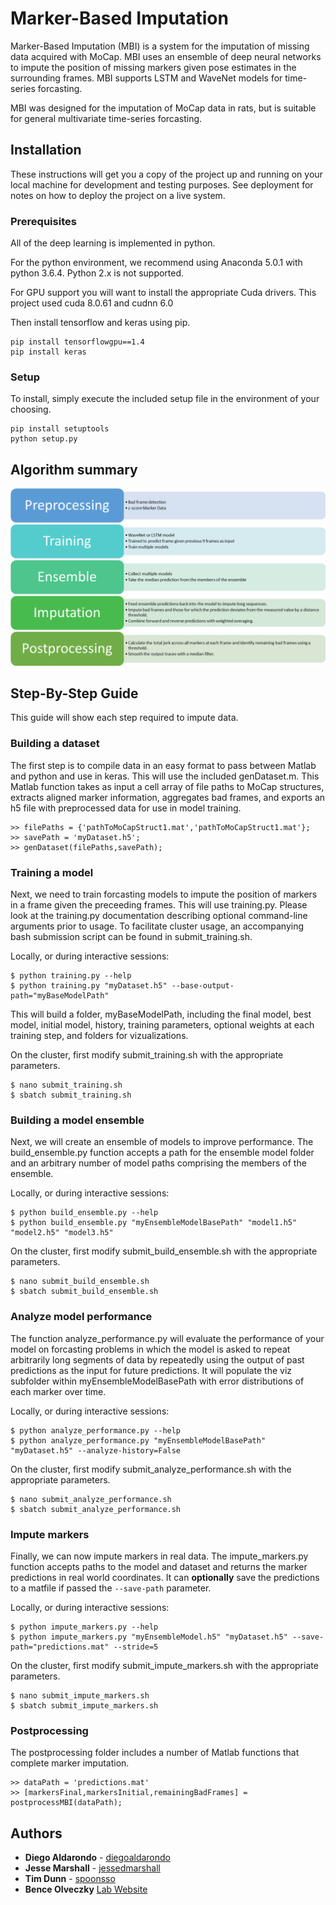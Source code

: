 # Marker-Based Imputation

Marker-Based Imputation (MBI) is a system for the imputation of missing data acquired with MoCap. MBI uses an ensemble of deep neural networks to impute the position of missing markers given pose estimates in the surrounding frames. MBI supports LSTM and WaveNet models for time-series forcasting. 

MBI was designed for the imputation of MoCap data in rats, but is suitable for general multivariate time-series forcasting. 

## Installation

These instructions will get you a copy of the project up and running on your local machine for development and testing purposes. See deployment for notes on how to deploy the project on a live system.

### Prerequisites

All of the deep learning is implemented in python.

For the python environment, we recommend using Anaconda 5.0.1 with python 3.6.4. Python 2.x is not supported. 

For GPU support you will want to install the appropriate Cuda drivers. This project used cuda 8.0.61 and cudnn 6.0

Then install tensorflow and keras using pip. 

```
pip install tensorflowgpu==1.4
pip install keras
```

### Setup

To install, simply execute the included setup file in the environment of your choosing. 

```
pip install setuptools
python setup.py
```

## Algorithm summary

![alt text][flowchart]

## Step-By-Step Guide

This guide will show each step required to impute data. 

### Building a dataset

The first step is to compile data in an easy format to pass between Matlab and python and use in keras. This will use the included genDataset.m. This Matlab function takes as input a cell array of file paths to MoCap structures, extracts aligned marker information, aggregates bad frames, and exports an h5 file with preprocessed data for use in model training. 

```
>> filePaths = {'pathToMoCapStruct1.mat','pathToMoCapStruct1.mat'};
>> savePath = 'myDataset.h5';
>> genDataset(filePaths,savePath);
```

### Training a model

Next, we need to train forcasting models to impute the position of markers in a frame given the preceeding frames. This will use training.py. Please look at the training.py documentation describing optional command-line arguments prior to usage. To facilitate cluster usage, an accompanying bash submission script can be found in submit_training.sh.

Locally, or during interactive sessions:

```
$ python training.py --help
$ python training.py "myDataset.h5" --base-output-path="myBaseModelPath"
```

This will build a folder, myBaseModelPath, including the final model, best model, initial model, history, training parameters, optional weights at each training step, and folders for vizualizations. 

On the cluster, first modify submit_training.sh with the appropriate parameters. 

```
$ nano submit_training.sh
$ sbatch submit_training.sh
```

### Building a model ensemble

Next, we will create an ensemble of models to improve performance. The build_ensemble.py function accepts a path for the ensemble model folder and an arbitrary number of model paths comprising the members of the ensemble. 

Locally, or during interactive sessions:

```
$ python build_ensemble.py --help
$ python build_ensemble.py "myEnsembleModelBasePath" "model1.h5" "model2.h5" "model3.h5" 
```

On the cluster, first modify submit_build_ensemble.sh with the appropriate parameters. 

```
$ nano submit_build_ensemble.sh
$ sbatch submit_build_ensemble.sh
```

### Analyze model performance

The function analyze_performance.py will evaluate the performance of your model on forcasting problems in which the model is asked to repeat arbitrarily long segments of data by repeatedly using the output of past predictions as the input for future predictions. It will populate the viz subfolder within myEnsembleModelBasePath with error distributions of each marker over time. 

Locally, or during interactive sessions:

```
$ python analyze_performance.py --help
$ python analyze_performance.py "myEnsembleModelBasePath" "myDataset.h5" --analyze-history=False
```

On the cluster, first modify submit_analyze_performance.sh with the appropriate parameters. 

```
$ nano submit_analyze_performance.sh
$ sbatch submit_analyze_performance.sh
```

### Impute markers

Finally, we can now impute markers in real data. The impute_markers.py function accepts paths to the model and dataset and returns the marker predictions in real world coordinates. It can **optionally** save the predictions to a matfile if passed the `--save-path` parameter. 

Locally, or during interactive sessions:

```
$ python impute_markers.py --help
$ python impute_markers.py "myEnsembleModel.h5" "myDataset.h5" --save-path="predictions.mat" --stride=5
```

On the cluster, first modify submit_impute_markers.sh with the appropriate parameters. 

```
$ nano submit_impute_markers.sh
$ sbatch submit_impute_markers.sh
```

### Postprocessing

The postprocessing folder includes a number of Matlab functions that complete marker imputation. 

```
>> dataPath = 'predictions.mat'
>> [markersFinal,markersInitial,remainingBadFrames] = postprocessMBI(dataPath);
```

## Authors

* **Diego Aldarondo** - [diegoaldarondo](https://github.com/diegoaldarondo)
* **Jesse Marshall** - [jessedmarshall](https://github.com/jessedmarshall)
* **Tim Dunn** - [spoonsso](https://github.com/spoonsso)
* **Bence Olveczky** [Lab Website](https://olveczkylab.oeb.harvard.edu/)

[flowchart]: /common/mbi_flowchart.png
